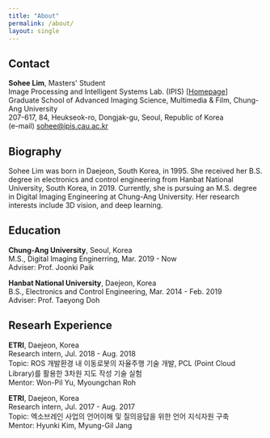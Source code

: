 ```yaml
---
title: "About"
permalink: /about/
layout: single
---
```


## Contact

**Sohee Lim**, Masters' Student  
Image Processing and Intelligent Systems Lab. (IPIS) [[Homepage](ipis.cau.ac.kr)]  
Graduate School of Advanced Imaging Science, Multimedia & Film, Chung-Ang University  
207-617, 84, Heukseok-ro, Dongjak-gu, Seoul, Republic of Korea  
(e-mail) <sohee@ipis.cau.ac.kr>  

  
  
  
## Biography

Sohee Lim was born in Daejeon, South Korea, in 1995. She received her B.S. degree in electronics and control engineering from Hanbat National University, South Korea, in 2019. Currently, she is pursuing an M.S. degree in Digital Imaging Engineering at Chung-Ang University. Her research interests include 3D vision, and deep learning.



  
  
  
## Education
**Chung-Ang University**, Seoul, Korea  
M.S., Digital Imaging Enginerring, Mar. 2019 - Now  
Adviser: Prof. Joonki Paik  


**Hanbat National University**, Daejeon, Korea  
B.S., Electronics and Control Engineering, Mar. 2014 - Feb. 2019  
Adviser: Prof. Taeyong Doh


  
  
  
## Researh Experience
**ETRI**, Daejeon, Korea  
Research intern, Jul. 2018 - Aug. 2018  
Topic: ROS 개발환경 내 이동로봇의 자율주행 기술 개발, PCL (Point Cloud Library)를 활용한 3차원 지도 작성 기술 실험  
Mentor: Won-Pil Yu, Myoungchan Roh  


**ETRI**, Daejeon, Korea  
Research intern, Jul. 2017 - Aug. 2017  
Topic: 엑소브레인 사업의 언어이해 및 질의응답을 위한 언어 지식자원 구축  
Mentor: Hyunki Kim, Myung-Gil Jang  

